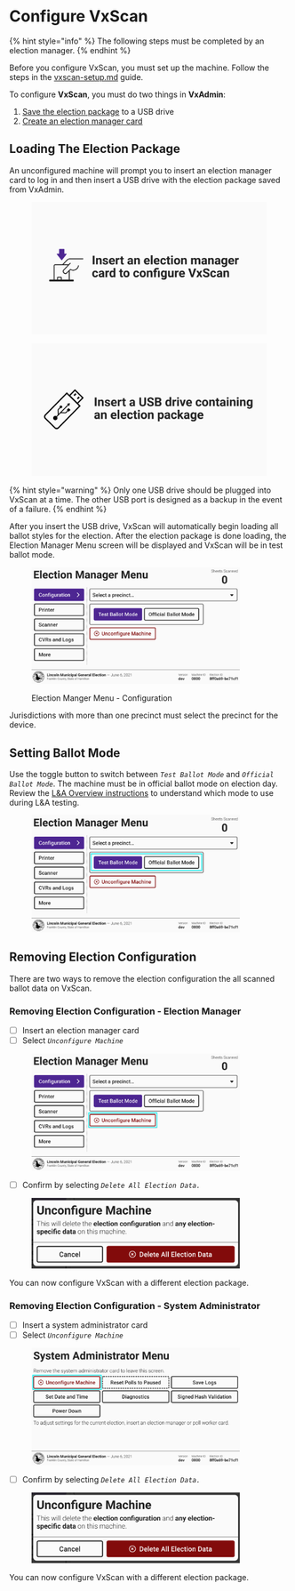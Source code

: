 # Configure VxScan

{% hint style="info" %}
The following steps must be completed by an election manager.
{% endhint %}

Before you configure VxScan, you must set up the machine. Follow the steps in the [vxscan-setup.md](../election-day-guides/vxscan-setup.md "mention") guide.

To configure **VxScan**, you must do two things in **VxAdmin**:

1. [Save the election package](../vxadmin-system-setup/save-election-package.md) to a USB drive
2. [Create an election manager card](../vxadmin-system-setup/programming-cards.md)

## Loading The Election Package

An unconfigured machine will prompt you to insert an election manager card to log in and then insert a USB drive with the election package saved from VxAdmin.&#x20;

<div><figure><img src="../.gitbook/assets/vxscan-insert-card.png" alt=""><figcaption></figcaption></figure> <figure><img src="../.gitbook/assets/vxscan-insert-usb-drive.png" alt=""><figcaption></figcaption></figure></div>

{% hint style="warning" %}
Only one USB drive should be plugged into VxScan at a time. The other USB port is designed as a backup in the event of a failure.
{% endhint %}

After you insert the USB drive, VxScan will automatically begin loading all ballot styles for the election. After the election package is done loading, the Election Manager Menu screen will be displayed and VxScan will be in test ballot mode.

<figure><img src="../.gitbook/assets/election-manager-settings.png" alt="" width="375"><figcaption><p>Election Manger Menu - Configuration</p></figcaption></figure>

Jurisdictions with more than one precinct must select the precinct for the device.&#x20;

## Setting Ballot Mode

Use the toggle button to switch between _`Test Ballot Mode`_ and _`Official Ballot Mode`_. The machine must be in official ballot mode on election day.  Review the [L\&A Overview instructions](../logic-and-accuracy-pre-election-testing/l-and-a-overview.md) to understand which mode to use during L\&A testing.

<figure><img src="../.gitbook/assets/election-manager-settings copy.png" alt="" width="375"><figcaption></figcaption></figure>

## Removing Election Configuration

There are two ways to remove the election configuration the all scanned ballot data on VxScan.&#x20;

### Removing Election Configuration - Election Manager

* [ ] Insert an election manager card
* [ ] Select _`Unconfigure Machine`_

<figure><img src="../.gitbook/assets/election-manager-settings-unconfigure.png" alt="" width="375"><figcaption></figcaption></figure>

* [ ] Confirm by selecting _`Delete All Election Data.`_

<figure><img src="../.gitbook/assets/unconfigure-machine-screenshot-em.png" alt="" width="375"><figcaption></figcaption></figure>

You can now configure VxScan with a different election package.

### Removing Election Configuration - System Administrator

* [ ] Insert a system administrator card
* [ ] Select _`Unconfigure Machine`_

<figure><img src="../.gitbook/assets/vxscan-sa-menu copy.png" alt="" width="375"><figcaption></figcaption></figure>

* [ ] Confirm by selecting _`Delete All Election Data.`_

<figure><img src="../.gitbook/assets/unconfigure-machine-screenshot-em.png" alt="" width="375"><figcaption></figcaption></figure>

You can now configure VxScan with a different election package.
